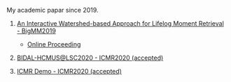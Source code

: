 My academic papar since 2019.

1. [An Interactive Watershed-based Approach for Lifelog Moment Retrieval - BigMM2019](An_Interactive_Watershed-based_Approach_for_Lifelog_Moment_Retrieval-BigMM2019.pdf)

   - [Online Proceeding](https://ieeexplore.ieee.org/abstract/document/8919311)

2. [BIDAL-HCMUS@LSC2020 - ICMR2020 (accepted)](BIDAL-HCMUS@LSC2020_Query2Sample_Attention-based_Search_Engine-LSC2020_ICMR.pdf)

3. [ICMR Demo - ICMR2020 (accepted)](An_Interactive_Multimodal_Retrieval_System_for_Memory_Assistant_and_Life_Organized_Support-ICMR2020_Demo.pdf)